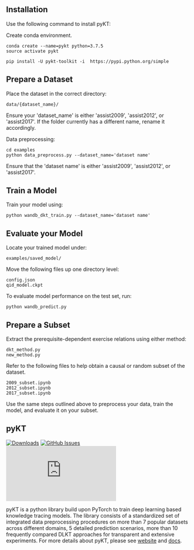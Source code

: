 ## Installation
Use the following command to install pyKT:

Create conda environment.

```
conda create --name=pykt python=3.7.5
source activate pykt
```


```
pip install -U pykt-toolkit -i  https://pypi.python.org/simple 

```

## Prepare a Dataset
Place the dataset in the correct directory:

```
data/{dataset_name}/
```
Ensure your 'dataset_name' is either 'assist2009', 'assist2012', or 'assist2017'. If the folder currently has a different name, rename it accordingly.

Data preprocessing:

```
cd examples
python data_preprocess.py --dataset_name='dataset name'
```
Ensure that the 'dataset name' is either 'assist2009', 'assist2012', or 'assist2017'.

## Train a Model
Train your model using:

```
python wandb_dkt_train.py --dataset_name='dataset name'
```

## Evaluate your Model
Locate your trained model under:
```
examples/saved_model/
```
Move the following files up one directory level:
```
config.json
qid_model.ckpt
```
To evaluate model performance on the test set, run:
```
python wandb_predict.py
```

## Prepare a Subset
Extract the prerequisite-dependent exercise relations using either method: 
```
dkt_method.py
new_method.py
```
Refer to the following files to help obtain a causal or random subset of the dataset.
```
2009_subset.ipynb
2012_subset.ipynb
2017_subset.ipynb
```
Use the same steps outlined above to preprocess your data, train the model, and evaluate it on your subset.

## pyKT

[![Downloads](https://pepy.tech/badge/pykt-toolkit)](https://pepy.tech/project/pykt-toolkit)
[![GitHub Issues](https://img.shields.io/github/issues/pykt-team/pykt-toolkit.svg)](https://github.com/pykt-team/pykt-toolkit/issues)
[![Documentation](https://img.shields.io/website/http/pykt-team.github.io/index.html?down_color=red&down_message=offline&up_message=online)](https://pykt.org/)

pyKT is a python library build upon PyTorch to train deep learning based knowledge tracing models. The library consists of a standardized set of integrated data preprocessing procedures on more than 7 popular datasets across different domains, 5 detailed prediction scenarios, more than 10 frequently compared DLKT approaches for transparent and extensive experiments. For more details about pyKT, please see [website](https://pykt.org/) and [docs](https://pykt-toolkit.readthedocs.io/en/latest/quick_start.html).
